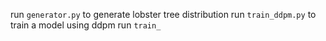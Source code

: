 run `generator.py` to generate lobster tree distribution
run `train_ddpm.py` to train a model using ddpm
run `train_`